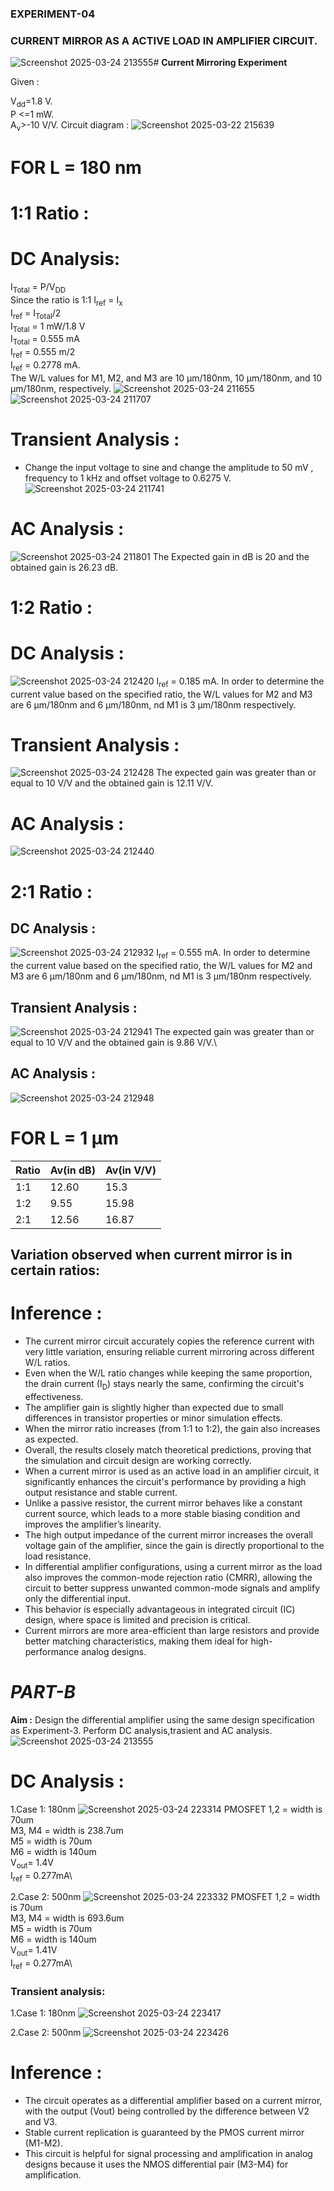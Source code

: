 ### EXPERIMENT-04 
### CURRENT MIRROR AS A ACTIVE LOAD IN AMPLIFIER CIRCUIT.

![Screenshot 2025-03-24 213555](https://github.com/user-attachments/assets/73bce1d6-fc37-4a40-ab03-2e8547a3c5bf)# **Current Mirroring Experiment**

Given :

V<sub>dd</sub>=1.8 V.\
P <=1 mW.\
A<sub>v</sub>>-10 V/V.
Circuit diagram : ![Screenshot 2025-03-22 215639](https://github.com/user-attachments/assets/4c266142-5e04-4fc7-8ee4-efe180e88590)

# FOR L = 180 nm
# **1:1 Ratio :**
# **DC Analysis:**
I<sub>Total</sub> = P/V<sub>DD</sub>\
Since the ratio is 1:1 I<sub>ref</sub> = I<sub>x</sub>\
I<sub>ref</sub> = I<sub>Total</sub>/2\
I<sub>Total</sub> = 1 mW/1.8 V\
I<sub>Total</sub> = 0.555 mA\
I<sub>ref</sub> = 0.555 m/2\
I<sub>ref</sub> = 0.2778 mA.\
The W/L values for M1, M2, and M3 are 10	µm/180nm, 10	µm/180nm, and 10	µm/180nm, respectively.
![Screenshot 2025-03-24 211655](https://github.com/user-attachments/assets/b6d2b872-84ed-4b95-9124-edb063432780)
![Screenshot 2025-03-24 211707](https://github.com/user-attachments/assets/d8900953-5cd3-4f31-94c4-75e52687187a)

# **Transient Analysis :**
- Change the input voltage to sine and change the amplitude to 50 mV , frequency to 1 kHz and offset voltage to 0.6275 V.
![Screenshot 2025-03-24 211741](https://github.com/user-attachments/assets/dd64b9fa-0ba8-4c8c-8972-5bc95e5717b3)

# **AC Analysis :**
![Screenshot 2025-03-24 211801](https://github.com/user-attachments/assets/474f2285-76b7-4c80-b847-47635bc3f62b)
 The Expected gain in dB is 20 and the obtained gain is 26.23 dB.


 # **1:2 Ratio :**
 # **DC Analysis :**
 ![Screenshot 2025-03-24 212420](https://github.com/user-attachments/assets/ccaed9cb-e42a-4dd2-8676-7bf4c010240b)
I<sub>ref</sub> = 0.185 mA.
In order to determine the current value based on the specified ratio, the W/L values for  M2 and M3 are 6	µm/180nm and 6	µm/180nm, nd M1 is 3	µm/180nm respectively. 

# **Transient Analysis :**
![Screenshot 2025-03-24 212428](https://github.com/user-attachments/assets/0d0dd2d6-4cb1-43ad-8017-7ed3ef188885)
 The expected gain was greater than or equal to 10 V/V and the obtained gain is 12.11 V/V.

 # **AC Analysis :**
![Screenshot 2025-03-24 212440](https://github.com/user-attachments/assets/f147b316-9ceb-4b09-b395-8db7773acb7c)


# **2:1 Ratio :**

## **DC Analysis :**
![Screenshot 2025-03-24 212932](https://github.com/user-attachments/assets/34e958df-0fb1-4095-9645-0b8d3d0003de)
I<sub>ref</sub> = 0.555 mA.
In order to determine the current value based on the specified ratio, the W/L values for  M2 and M3 are 6	µm/180nm and 6	µm/180nm, nd M1 is 3	µm/180nm respectively.

## **Transient Analysis :**
![Screenshot 2025-03-24 212941](https://github.com/user-attachments/assets/49a98c6b-4680-4c37-b70a-af9759818ef6)
 The expected gain was greater than or equal to 10 V/V and the obtained gain is 9.86 V/V.\

## **AC Analysis :**
![Screenshot 2025-03-24 212948](https://github.com/user-attachments/assets/96509b2e-1020-414f-a908-1ea3d490c074)


# FOR L = 1 	µm

|Ratio|  Av(in dB)    | Av(in V/V) | 
|-----|---------------|------------|
|1:1  |12.60          |15.3        |    
|1:2  |9.55           |15.98       |   
|2:1  |12.56          |16.87       |

## Variation observed when current mirror is in certain ratios:





# **Inference :**
- The current mirror circuit accurately copies the reference current with very little variation, ensuring reliable current mirroring across different W/L ratios.
- Even when the W/L ratio changes while keeping the same proportion, the drain current (I<sub>D</sub>) stays nearly the same, confirming the circuit's effectiveness.
- The amplifier gain is slightly higher than expected due to small differences in transistor properties or minor simulation effects.
- When the mirror ratio increases (from 1:1 to 1:2), the gain also increases as expected.
- Overall, the results closely match theoretical predictions, proving that the simulation and circuit design are working correctly.
- When a current mirror is used as an active load in an amplifier circuit, it significantly enhances the circuit's performance by providing a high output resistance and stable current.
- Unlike a passive resistor, the current mirror behaves like a constant current source, which leads to a more stable biasing condition and improves the amplifier’s linearity.
- The high output impedance of the current mirror increases the overall voltage gain of the amplifier, since the gain is directly proportional to the load resistance.
- In differential amplifier configurations, using a current mirror as the load also improves the common-mode rejection ratio (CMRR), allowing the circuit to better suppress unwanted common-mode signals and amplify only the differential input.
- This behavior is especially advantageous in integrated circuit (IC) design, where space is limited and precision is critical.
- Current mirrors are more area-efficient than large resistors and provide better matching characteristics, making them ideal for high-performance analog designs.



# *PART-B*
**Aim :**
Design the differential amplifier using the same design specification as Experiment-3. Perform DC analysis,trasient and AC analysis.
![Screenshot 2025-03-24 213555](https://github.com/user-attachments/assets/3858fa0a-db90-4255-964d-2c8b17277d62)

# **DC Analysis :**
1.Case 1: 180nm
![Screenshot 2025-03-24 223314](https://github.com/user-attachments/assets/bebb9514-dc08-4ec4-815e-07b78ac66e05)
PMOSFET 1,2 = width is 70um \
M3, M4  = width is 238.7um\
M5 = width is 70um\
M6 = width is 140um\
V<sub>out</sub>=  1.4V\
I<sub>ref</sub> = 0.277mA\

2.Case 2: 500nm
![Screenshot 2025-03-24 223332](https://github.com/user-attachments/assets/a78dd2b1-9634-4b68-aa02-8e3b12743399)
PMOSFET 1,2 = width is 70um \
M3, M4  = width is 693.6um\
M5 = width is 70um\
M6 = width is 140um\
V<sub>out</sub>=  1.41V\
I<sub>ref</sub> = 0.277mA\

### Transient analysis:
1.Case 1: 180nm
![Screenshot 2025-03-24 223417](https://github.com/user-attachments/assets/b8fb9a39-181e-4696-b98f-4ef9ffa3d31f)

2.Case 2: 500nm
![Screenshot 2025-03-24 223426](https://github.com/user-attachments/assets/02546256-4a7d-4fbc-8b46-a05f13b33764)


# **Inference :**
- The circuit operates as a differential amplifier based on a current mirror, with the output (Vout) being controlled by the difference between V2 and V3.
- Stable current replication is guaranteed by the PMOS current mirror (M1-M2).
- This circuit is helpful for signal processing and amplification in analog designs because it uses the NMOS differential pair (M3-M4) for amplification.
